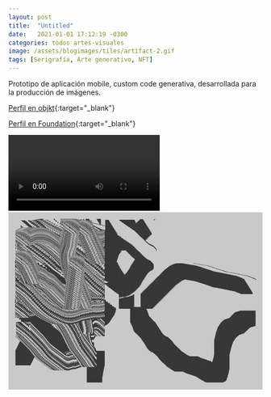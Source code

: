 ```yaml
---
layout: post
title:  "Untitled"
date:   2021-01-01 17:12:19 -0300
categories: todos artes-visuales
image: /assets/blogimages/tiles/artifact-2.gif
tags: [Serigrafía, Arte generativo, NFT]
---
```

Prototipo de aplicación mobile, custom code generativa, desarrollada para la producción de imágenes.

[Perfil en objkt](https://objkt.com/profile/tz2P5dzC3HajLgJG4WZvRvkGQtcbirjDhn85/created){:target="_blank"}

[Perfil en Foundation](https://foundation.app/@c_____o){:target="_blank"}

<video autobuffer loop controls><source src="/assets/blogimages/artifact-1.mp4" type="video/mp4" /></video>
<img class="post-image-full" src="/assets/blogimages/artifact-2.gif">
